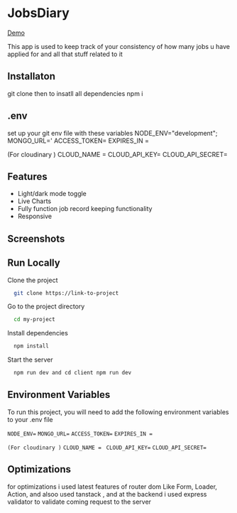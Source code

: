 <h1>JobsDiary</h1>
 <a href="https://job-find-mern.vercel.app/">Demo</a>
 <br>
 
This app is used to keep track of your consistency of how many jobs u have applied for and all that stuff related to it 




## Installaton
git clone <url repo>
then to insatll all dependencies
npm i 


## .env
set up your git env file with these variables
NODE_ENV="development";
MONGO_URL='
ACCESS_TOKEN=
EXPIRES_IN =

(For cloudinary )
CLOUD_NAME = 
CLOUD_API_KEY=
CLOUD_API_SECRET=
## Features

- Light/dark mode toggle
- Live Charts 
- Fully function job record keeping functionality 
- Responsive



## Screenshots




## Run Locally

Clone the project

```bash
  git clone https://link-to-project
```

Go to the project directory

```bash
  cd my-project
```

Install dependencies

```bash
  npm install
```

Start the server

```bash
  npm run dev and cd client npm run dev
```


## Environment Variables

To run this project, you will need to add the following environment variables to your .env file

`NODE_ENV=`
`MONGO_URL=`
`ACCESS_TOKEN=`
`EXPIRES_IN =`

`(For cloudinary )`
`CLOUD_NAME = `
`CLOUD_API_KEY=`
`CLOUD_API_SECRET=`


## Optimizations

for optimizations i used latest features of router dom Like Form, Loader, Action, and alsoo used tanstack , and at the backend i used express validator to validate coming request to the server


